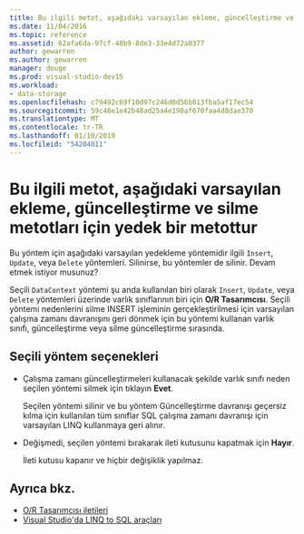 ```yaml
---
title: Bu ilgili metot, aşağıdaki varsayılan ekleme, güncelleştirme ve silme metotları için yedek bir metottur
ms.date: 11/04/2016
ms.topic: reference
ms.assetid: 62afa6da-97cf-48b9-8de3-33e4d72a0377
author: gewarren
ms.author: gewarren
manager: douge
ms.prod: visual-studio-dev15
ms.workload:
- data-storage
ms.openlocfilehash: c79492c69f10d97c246d0d56b013fba5af17ec54
ms.sourcegitcommit: 59c48e1e42b48ad25a4e198af670faa4d8dae370
ms.translationtype: MT
ms.contentlocale: tr-TR
ms.lasthandoff: 01/10/2019
ms.locfileid: "54204011"
---
```

# <a name="this-related-method-is-the-backing-method-for-the-following-default-insert-update-or-delete-methods"></a>Bu ilgili metot, aşağıdaki varsayılan ekleme, güncelleştirme ve silme metotları için yedek bir metottur

Bu yöntem için aşağıdaki varsayılan yedekleme yöntemidir ilgili `Insert`, `Update`, veya `Delete` yöntemleri. Silinirse, bu yöntemler de silinir. Devam etmek istiyor musunuz?

Seçili `DataContext` yöntemi şu anda kullanılan biri olarak `Insert`, `Update`, veya `Delete` yöntemleri üzerinde varlık sınıflarının biri için **O/R Tasarımcısı**. Seçili yöntemi nedenlerini silme INSERT işleminin gerçekleştirilmesi için varsayılan çalışma zamanı davranışını geri dönmek için bu yöntemi kullanan varlık sınıfı, güncelleştirme veya silme güncelleştirme sırasında.

## <a name="selected-method-options"></a>Seçili yöntem seçenekleri

- Çalışma zamanı güncelleştirmeleri kullanacak şekilde varlık sınıfı neden seçilen yöntemi silmek için tıklayın **Evet**.

   Seçilen yöntemi silinir ve bu yöntem Güncelleştirme davranışı geçersiz kılma için kullanılan tüm sınıflar SQL çalışma zamanı davranışı için varsayılan LINQ kullanmaya geri alınır.

- Değişmedi, seçilen yöntemi bırakarak ileti kutusunu kapatmak için **Hayır**.

   İleti kutusu kapanır ve hiçbir değişiklik yapılmaz.

## <a name="see-also"></a>Ayrıca bkz.

- [O/R Tasarımcısı iletileri](../data-tools/o-r-designer-messages.md)
- [Visual Studio'da LINQ to SQL araçları](../data-tools/linq-to-sql-tools-in-visual-studio2.md)